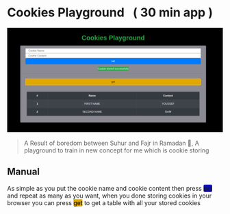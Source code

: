 # Cookies Playground &nbsp; ( 30 min app )

![Cookies Playground](/img/CookiesPlayground.png (Cookies Playground))

> A Result of boredom between Suhur and Fajr in Ramadan 🌙,&nbsp;A playground to train in new concept for me which is cookie storing

## Manual

As simple as you put the cookie name and cookie content then press <span style="background-color: rgb(11, 11, 189); border-radius: 3px">set</span> and repeat as many as you want, when you done storing cookies in your browser you can press <span style="background-color: rgb(218, 168, 7); color: black;border-radius: 3px">get</span> to get a table with all your stored cookies